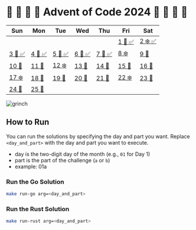 # 🎁 🎄 🎅 🦌 Advent of Code 2024 🦌 🎅 🎄 🎁 


| Sun         | Mon         | Tue         | Wed         | Thu         | Fri         | Sat         |
|-------------|-------------|-------------|-------------|-------------|-------------|-------------|
|             |             |             |             |             | [1 🌟 ✅](https://adventofcode.com/2024/day/1) | [2 ❄️ ✅](https://adventofcode.com/2024/day/2) |
| [3 🎅 ✅](https://adventofcode.com/2024/day/3) | [4 🎁 ✅](https://adventofcode.com/2024/day/4) | [5 🌟 ✅](https://adventofcode.com/2024/day/5) | [6 🎄 ✅](https://adventofcode.com/2024/day/6) | [7 🔔 ✅](https://adventofcode.com/2024/day/7) | [8 ❄️](https://adventofcode.com/2024/day/8) | [9 🦌](https://adventofcode.com/2024/day/9) |
| [10 🎁](https://adventofcode.com/2024/day/10) | [11 🎅](https://adventofcode.com/2024/day/11) | [12 ❄️](https://adventofcode.com/2024/day/12) | [13 🦌](https://adventofcode.com/2024/day/13) | [14 🎄](https://adventofcode.com/2024/day/14) | [15 🔔](https://adventofcode.com/2024/day/15) | [16 🎁](https://adventofcode.com/2024/day/16) |
| [17 ❄️](https://adventofcode.com/2024/day/17) | [18 🎅](https://adventofcode.com/2024/day/18) | [19 🦌](https://adventofcode.com/2024/day/19) | [20 🎄](https://adventofcode.com/2024/day/20) | [21 🔔](https://adventofcode.com/2024/day/21) | [22 ❄️](https://adventofcode.com/2024/day/22) | [23 🎅](https://adventofcode.com/2024/day/23) |
| [24 🎄](https://adventofcode.com/2024/day/24) | [25 🎉](https://adventofcode.com/2024/day/25) |             |             |             |             |             |


![grinch](https://media.giphy.com/media/tF0SDkPwTBz8ArU9Pr/giphy.gif)


## How to Run
You can run the solutions by specifying the day and part you want. Replace `<day_and_part>` with the day and part you want to execute.
- day is the two-digit day of the month (e.g., `01` for Day 1)
- part is the part of the challenge (`a` or `b`)
- example: 01a

### Run the Go Solution
```bash
make run-go arg=<day_and_part>
```

### Run the Rust Solution
```bash
make run-rust arg=<day_and_part>
